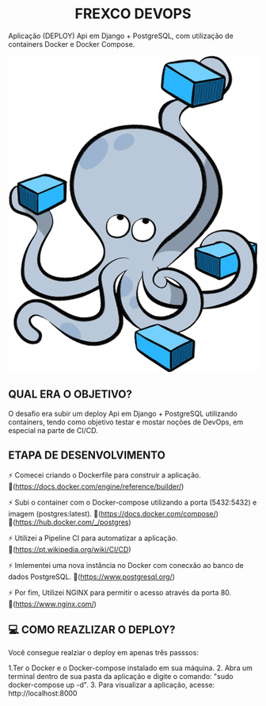 <h1 align="center"> FREXCO DEVOPS</h1> 
                  Aplicação (DEPLOY) Api em Django + PostgreSQL, com utilização de containers Docker e Docker Compose.
                  

<p align="center"> <img src=".github/workflows/Dockerimg-png.png" /> </p>

## QUAL ERA O OBJETIVO?
O  desafio era subir um deploy Api em Django + PostgreSQL utilizando containers, tendo como objetivo testar e mostar noções de DevOps, em especial na parte de CI/CD.


## ETAPA DE DESENVOLVIMENTO
⚡️ Comecei criando o Dockerfile para construir a aplicação.
🔗(https://docs.docker.com/engine/reference/builder/)

⚡️ Subi o container com o Docker-compose utilizando a porta (5432:5432) e imagem (postgres:latest).
🔗(https://docs.docker.com/compose/)
🔗(https://hub.docker.com/_/postgres)

⚡️ Utilizei a Pipeline CI para automatizar a aplicação.
🔗(https://pt.wikipedia.org/wiki/CI/CD)

⚡️ Imlementei uma nova instância no Docker com conecxão ao banco de dados PostgreSQL.
🔗(https://www.postgresql.org/)

⚡️ Por fim, Utilizei NGINX para permitir o acesso através da porta 80.
🔗(https://www.nginx.com/)


## 💻 COMO REAZLIZAR O DEPLOY?
Você consegue realziar o deploy em apenas três passsos:

1.Ter o Docker e o Docker-compose instalado em sua máquina.
2. Abra um terminal dentro de sua pasta da aplicação e digite o comando: "sudo docker-compose up -d".
3. Para visualizar a aplicação, acesse: http://localhost:8000
